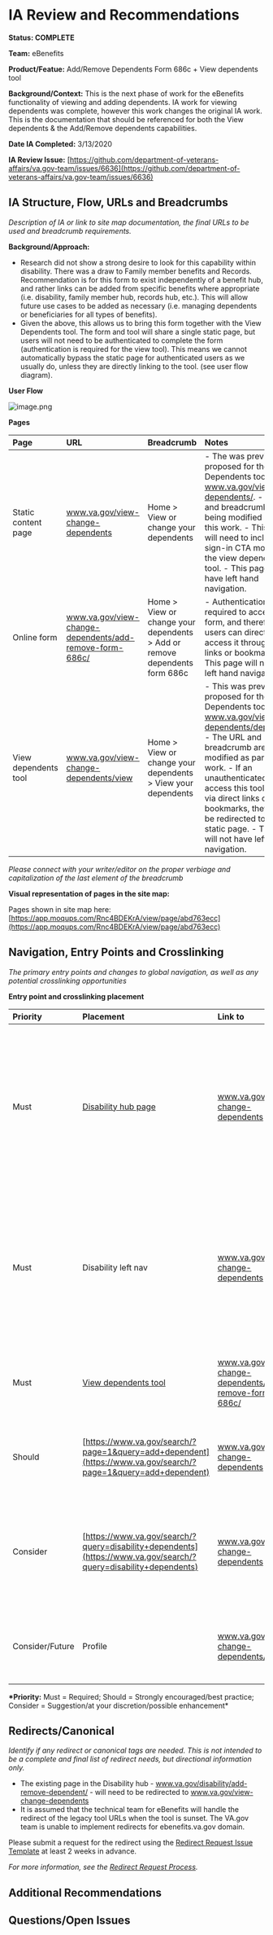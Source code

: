 # IA Review and Recommendations

**Status: COMPLETE**

**Team:** eBenefits

**Product/Featue:** Add/Remove Dependents Form 686c + View dependents tool

**Background/Context:** This is the next phase of work for the eBenefits functionality of viewing and adding dependents. IA work for viewing dependents was complete, however this work changes the original IA work. This is the documentation that should be referenced for both the View dependents & the Add/Remove dependents capabilities.

**Date IA Completed:** 3/13/2020

**IA Review Issue:** [https://github.com/department-of-veterans-affairs/va.gov-team/issues/6636](https://github.com/department-of-veterans-affairs/va.gov-team/issues/6636)

## IA Structure, Flow, URLs and Breadcrumbs 

_Description of IA or link to site map documentation, the final URLs to be used and breadcrumb requirements._

**Background/Approach:**

* Research did not show a strong desire to look for this capability within disability.  There was a draw to Family member benefits and Records.  Recommendation is for this form to exist independently of a benefit hub, and rather links can be added from specific benefits where appropriate \(i.e. disability, family member hub, records hub, etc.\). This will allow future use cases to be added as necessary \(i.e. managing dependents or beneficiaries for all types of benefits\). 
* Given the above, this allows us to bring this form together with the View Dependents tool.  The form and tool will share a single static page,  but users will not need to be authenticated to complete the form \(authentication is required for the view tool\). This means we cannot automatically bypass the static page for authenticated users as we usually do, unless they are directly linking to the tool. \(see user flow diagram\). 

**User Flow**

![image.png](https://images.zenhubusercontent.com/59ca6a73b0222d5de4792f1d/04316e24-409e-4257-9439-c259a95fd5ec)

**Pages**

| Page | URL | Breadcrumb | Notes |
| :--- | :--- | :--- | :--- |
| Static content page | www.va.gov/view-change-dependents | Home &gt; View or change your dependents | - The was previously proposed for the View Dependents tool as www.va.gov/view-dependents/.   - The URL and breadcrumb are being modified as part of this work.    - This page will need to include a sign-in CTA module for the view dependents tool.   - This page will not have left hand navigation. |
| Online form | www.va.gov/view-change-dependents/add-remove-form-686c/ | Home &gt; View or change your dependents &gt; Add or remove dependents form 686c | - Authentication is not required to access this form, and therefore users can directly access it through direct links or bookmarks.   - This page will not have left hand navigation. |
| View dependents tool | www.va.gov/view-change-dependents/view | Home &gt; View or change your dependents &gt; View your dependents | - This was previously proposed for the View Dependents tool as www.va.gov/view-dependents/dependents.   - The URL and breadcrumb are being modified as part of this work.   - If an unauthenticated tries to access this tool directly via direct links or bookmarks, they should be redirected to the static page.   - This page will not have left hand navigation. |

_Please connect with your writer/editor on the proper verbiage and capitalization of the last element of the breadcrumb_

**Visual representation of pages in the site map:**

Pages shown in site map here: [https://app.moqups.com/Rnc4BDEKrA/view/page/abd763ecc](https://app.moqups.com/Rnc4BDEKrA/view/page/abd763ecc)

## Navigation, Entry Points and Crosslinking

_The primary entry points and changes to global navigation, as well as any potential crosslinking opportunities_

**Entry point and crosslinking placement**

| Priority | Placement | Link to | Description |
| :--- | :--- | :--- | :--- |
| Must | [Disability hub page](https://www.va.gov/disability/) | www.va.gov/view-change-dependents | The existing "Add or remove dependents" link should be updated to point to the new static page to "View or change dependents".  Update the link label and teaser text as appropriate. Placement is the same as it currently is. |
| Must | Disability left nav | www.va.gov/view-change-dependents | The existing "Add or remove dependents" link should be updated to point to the new static page to "View or change dependents".  Update the link label as appropriate. Placement is the same as it currently is. |
| Must | [View dependents tool](https://github.com/billfienberg/va.gov-team/tree/5839d463da035612a60148d7f90403dd12c8107e/platform/information-architecture/ia-reviews/www.va.gov/view-change-dependents/view/README.md) | www.va.gov/view-change-dependents/add-remove-form-686c/ | The tool should include a link to Add or Remove dependents and take the user directly to the form. |
| Should | [https://www.va.gov/search/?page=1&query=add+dependent](https://www.va.gov/search/?page=1&query=add+dependent) | www.va.gov/view-change-dependents | Change item in top recommendations section for "add dependents" query to point to new page |
| Consider | [https://www.va.gov/search/?query=disability+dependents](https://www.va.gov/search/?query=disability+dependents) | www.va.gov/view-change-dependents | Add to top recommendations section for additional key searches such as: "disability dependents", "my dependents", "remove dependents". |
| Consider/Future | Profile | www.va.gov/view-change-dependents/view | Look at future opportunities to test user response to placement within the profile experience. |

**\*Priority:** Must = Required; Should = Strongly encouraged/best practice; Consider = Suggestion/at your discretion/possible enhancement\*

## Redirects/Canonical 

_Identify if any redirect or canonical tags are needed. This is not intended to be a complete and final list of redirect needs, but directional information only._

* The existing page in the Disability hub - www.va.gov/disability/add-remove-dependent/ - will need to be redirected to  www.va.gov/view-change-dependents
* It is assumed that the technical team for eBenefits will handle the redirect of the legacy tool URLs when the tool is sunset.  The VA.gov team is unable to implement redirects for ebenefits.va.gov domain. 

Please submit a request for the redirect using the [Redirect Request Issue Template](https://github.com/department-of-veterans-affairs/va.gov-team/issues/new?assignees=mnorthuis&labels=content-ia-team%2C+ia&template=redirect-request.md&title=Redirect+Request) at least 2 weeks in advance.

_For more information, see the_ [_Redirect Request Process_](https://github.com/department-of-veterans-affairs/va.gov-team/blob/master/platform/information-architecture/request-redirect.md)_._

## Additional Recommendations

## Questions/Open Issues

